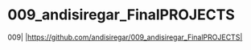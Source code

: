 # 009_andisiregar_FinalPROJECTS
009|   |https://github.com/andisiregar/009_andisiregar_FinalPROJECTS|

